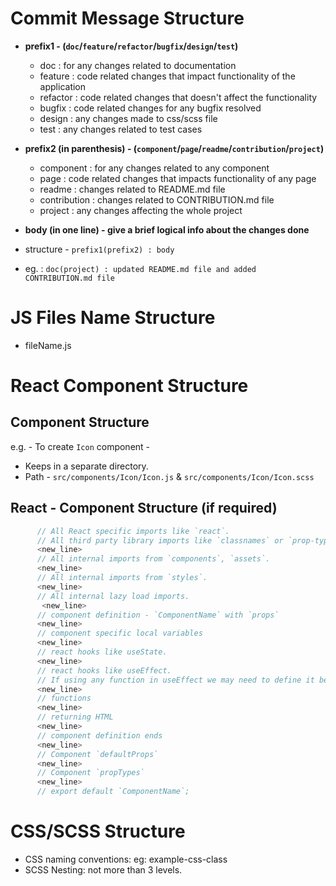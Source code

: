 # Commit Message Structure

- **prefix1 - (`doc`/`feature`/`refactor`/`bugfix`/`design`/`test`)**

  - doc : for any changes related to documentation
  - feature : code related changes that impact functionality of the application
  - refactor : code related changes that doesn't affect the functionality
  - bugfix : code related changes for any bugfix resolved
  - design : any changes made to css/scss file
  - test : any changes related to test cases

- **prefix2 (in parenthesis) - (`component`/`page`/`readme`/`contribution`/`project`)**

  - component : for any changes related to any component
  - page : code related changes that impacts functionality of any page
  - readme : changes related to README.md file
  - contribution : changes related to CONTRIBUTION.md file
  - project : any changes affecting the whole project

- **body (in one line) - give a brief logical info about the changes done**

- structure - `prefix1(prefix2) : body`
- eg. : `doc(project) : updated README.md file and added CONTRIBUTION.md file`

# JS Files Name Structure

- fileName.js

# React Component Structure

## Component Structure

e.g. - To create `Icon` component -

- Keeps in a separate directory.
- Path - `src/components/Icon/Icon.js` & `src/components/Icon/Icon.scss`

## React - Component Structure (if required)

```js
      // All React specific imports like `react`.
      // All third party library imports like `classnames` or `prop-types`.
      <new_line>
      // All internal imports from `components`, `assets`.
      <new_line>
      // All internal imports from `styles`.
      <new_line>
      // All internal lazy load imports.
       <new_line>
      // component definition - `ComponentName` with `props`
      <new_line>
      // component specific local variables
      <new_line>
      // react hooks like useState.
      <new_line>
      // react hooks like useEffect.
      // If using any function in useEffect we may need to define it before.
      <new_line>
      // functions
      <new_line>
      // returning HTML
      <new_line>
      // component definition ends
      <new_line>
      // Component `defaultProps`
      <new_line>
      // Component `propTypes`
      <new_line>
      // export default `ComponentName`;
```

# CSS/SCSS Structure

- CSS naming conventions: eg: example-css-class
- SCSS Nesting: not more than 3 levels.
